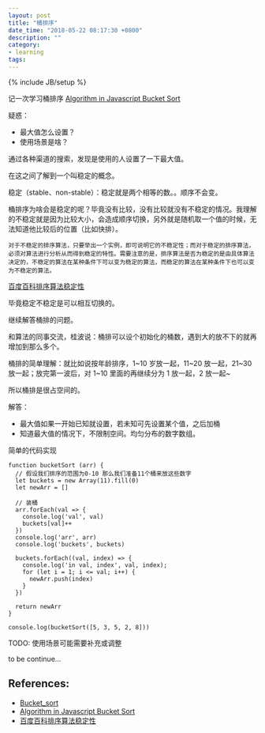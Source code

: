 ```yaml
---
layout: post
title: "桶排序"
date_time: "2018-05-22 08:17:30 +0800"
description: ""
category:
- learning
tags:
---
```

{% include JB/setup %}

记一次学习桶排序
[Algorithm in Javascript Bucket Sort](https://juejin.im/post/5853542c61ff4b006848e8bb)

疑惑：

- 最大值怎么设置？
- 使用场景是啥？

通过各种渠道的搜索，发现是使用的人设置了一下最大值。

在这之间了解到一个叫稳定的概念。

稳定（stable、non-stable）：稳定就是两个相等的数。。顺序不会变。

桶排序为啥会是稳定的呢？毕竟没有比较，没有比较就没有不稳定的情况。我理解的不稳定就是因为比较大小，会造成顺序切换，另外就是随机取一个值的时候，无法知道他比较后的位置（比如快排）。

	对于不稳定的排序算法，只要举出一个实例，即可说明它的不稳定性；而对于稳定的排序算法，必须对算法进行分析从而得到稳定的特性。需要注意的是，排序算法是否为稳定的是由具体算法决定的，不稳定的算法在某种条件下可以变为稳定的算法，而稳定的算法在某种条件下也可以变为不稳定的算法。

[百度百科排序算法稳定性](https://baike.baidu.com/item/%E6%8E%92%E5%BA%8F%E7%AE%97%E6%B3%95%E7%A8%B3%E5%AE%9A%E6%80%A7)

毕竟稳定不稳定是可以相互切换的。

继续解答桶排的问题。

和算法的同事交流，桂波说：桶排可以设个初始化的桶数，遇到大的放不下的就再增加到那么多个。

桶排的简单理解：就比如说按年龄排序，1~10 岁放一起，11~20 放一起，21~30 放一起；放完第一波后，对 1~10 里面的再继续分为 1 放一起，2 放一起~

所以桶排是很占空间的。

解答：

- 最大值如果一开始已知就设置，若未知可先设置某个值，之后加桶
- 知道最大值的情况下，不限制空间。均匀分布的数字数组。

简单的代码实现

```
function bucketSort (arr) {
  // 假设我们排序的范围为0-10 那么我们准备11个桶来放这些数字
  let buckets = new Array(11).fill(0)
  let newArr = []

  // 装桶
  arr.forEach(val => {
    console.log('val', val)
    buckets[val]++
  })
  console.log('arr', arr)
  console.log('buckets', buckets)

  buckets.forEach((val, index) => {
    console.log('in val, index', val, index);
    for (let i = 1; i <= val; i++) {
      newArr.push(index)
    }
  })

  return newArr
}

console.log(bucketSort([5, 3, 5, 2, 8]))
```

TODO: 使用场景可能需要补充或调整

to be continue...

## References:

* [Bucket_sort](https://en.wikipedia.org/wiki/Bucket_sort)
* [Algorithm in Javascript Bucket Sort](https://juejin.im/post/5853542c61ff4b006848e8bb)
* [百度百科排序算法稳定性](https://baike.baidu.com/item/%E6%8E%92%E5%BA%8F%E7%AE%97%E6%B3%95%E7%A8%B3%E5%AE%9A%E6%80%A7)

